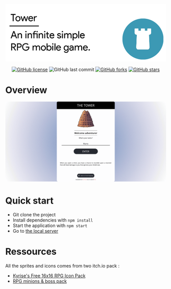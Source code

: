 ![Header](/docs/images/header.png)

<div align="center">

[![GitHub license](https://img.shields.io/github/license/ndeleforge/tower?style=for-the-badge)](https://github.com/ndeleforge/tower/blob/main/LICENCE)
![GitHub last commit](https://img.shields.io/github/last-commit/ndeleforge/tower?style=for-the-badge)
[![GitHub forks](https://img.shields.io/github/forks/ndeleforge/tower?style=for-the-badge)](https://github.com/ndeleforge/tower/network)
[![GitHub stars](https://img.shields.io/github/stars/ndeleforge/tower?style=for-the-badge)](https://github.com/ndeleforge/tower/stargazers)

</div>

# Overview

![Overview](/docs/images/overview.gif)

# Quick start

- Git clone the project
- Install dependencies with `npm install`
- Start the application with `npm start`
- Go to [the local server](https://localhost:3001)

# Ressources

All the sprites and icons comes from two itch.io pack :
- [Kyrise's Free 16x16 RPG Icon Pack](https://kyrise.itch.io/kyrises-free-16x16-rpg-icon-pack)
- [RPG minions & boss pack](https://beowulf.itch.io/rpg-boss-monsters-minions-huge-pack)